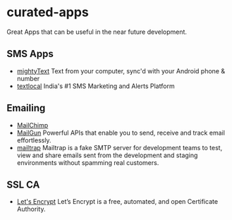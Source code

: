 # curated-apps
Great Apps that can be useful in the near future development.

## SMS Apps
* [mightyText](https://mightytext.net/) Text from your computer, sync'd with your Android phone & number
* [textlocal](https://www.textlocal.in/) India's #1 SMS Marketing and Alerts Platform

## Emailing
* [MailChimp](https://mailchimp.com/)
* [MailGun](https://www.mailgun.com/) Powerful APIs that enable you to send, receive and track email effortlessly.
* [mailtrap](https://mailtrap.io/) Mailtrap is a fake SMTP server for development teams to test, view and share emails sent from the development and staging environments without spamming real customers.

## SSL CA
* [Let's Encrypt](https://letsencrypt.org/) Let’s Encrypt is a free, automated, and open Certificate Authority.
